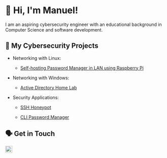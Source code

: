 # 👋 Hi, I'm Manuel!

I am an aspiring cybersecurity engineer with an educational background in Computer Science and software development.

## 🔐 My Cybersecurity Projects

- Networking with Linux:

  - [Self-hosting Password Manager in LAN using Raspberry Pi](https://github.com/ManuelDogbatse/vaultwarden_on_raspberry_pi)

- Networking with Windows:

  - [Active Directory Home Lab](https://github.com/ManuelDogbatse/active_directory)

- Security Applications:

  - [SSH Honeypot](https://githum.com/ManuelDogbatse/ssh_honeypot)

  - [CLI Password Manager](https://github.com/ManuelDogbatse/password_manager)

## 🗣️ Get in Touch
[<img align="left" alt="Manuel Dogbatse LinkedIn" width="22px" src="https://cdn.simpleicons.org/linkedin/white" />](https://linkedin.com/in/manuel-dogbatse)
